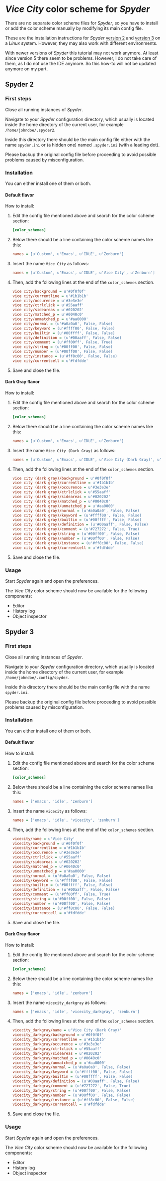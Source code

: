 # *Vice City* color scheme for *Spyder*

There are no separate color scheme files for *Spyder*, so you have to install or add the color scheme manually by modifying its main config file.

These are the installation instructions for *Spyder* [version 2](#spyder-2) and [version 3](#spyder-3) on a *Linux* system. However, they may also work with different environments.

With newer versions of *Spyder* this tutorial may not work anymore. At least since version 5 there seem to be problems. However, I do not take care of them, as I do not use the IDE anymore. So this how-to will not be updated anymore on my part.

## Spyder 2

### First steps

Close all running instances of *Spyder*.

Navigate to your *Spyder* configuration directory, which usually is located inside the home directory of the current user, for example `/home/johndoe/.spyder2`.

Inside this directory there should be the main config file either with the name `spyder.ini` or (a hidden one) named `.spyder.ini` (with a leading dot).

Please backup the original config file before proceeding to avoid possible problems caused by misconfiguration.

### Installation

You can either install one of them or both.

#### Default flavor

How to install:

1.  Edit the config file mentioned above and search for the color scheme section:

    ```ini
    [color_schemes]
    ```

1.  Below there should be a line containing the color scheme names like this:

    ```ini
    names = [u'Custom', u'Emacs', u'IDLE', u'Zenburn']
    ```

1.  Insert the name `Vice City` as follows:

    ```ini
    names = [u'Custom', u'Emacs', u'IDLE', u'Vice City', u'Zenburn']
    ```

1.  Then, add the following lines at the end of the `color_schemes` section.

    ```ini
    vice city/background = u'#0f0f0f'
    vice city/currentline = u'#1b1b1b'
    vice city/occurence = u'#3e3e3e'
    vice city/ctrlclick = u'#55aaff'
    vice city/sideareas = u'#020202'
    vice city/matched_p = u'#0040c0'
    vice city/unmatched_p = u'#aa0000'
    vice city/normal = (u'#a0a0a0', False, False)
    vice city/keyword = (u'#ffff00', False, False)
    vice city/builtin = (u'#00ffff', False, False)
    vice city/definition = (u'#00aaff', False, False)
    vice city/comment = (u'#ff00ff', False, True)
    vice city/string = (u'#00ff00', False, False)
    vice city/number = (u'#00ff00', False, False)
    vice city/instance = (u'#ff8c00', False, False)
    vice city/currentcell = u'#fdfdde'
    ```

1.  Save and close the file.

#### Dark Gray flavor

How to install:

1.  Edit the config file mentioned above and search for the color scheme section:

    ```ini
    [color_schemes]
    ```

1.  Below there should be a line containing the color scheme names like this:

    ```ini
    names = [u'Custom', u'Emacs', u'IDLE', u'Zenburn']
    ```

1.  Insert the name `Vice City (Dark Gray)` as follows:

    ```ini
    names = [u'Custom', u'Emacs', u'IDLE', u'Vice City (Dark Gray)', u'Zenburn']
    ```

1.  Then, add the following lines at the end of the `color_schemes` section.

    ```ini
    vice city (dark gray)/background = u'#0f0f0f'
    vice city (dark gray)/currentline = u'#1b1b1b'
    vice city (dark gray)/occurence = u'#3e3e3e'
    vice city (dark gray)/ctrlclick = u'#55aaff'
    vice city (dark gray)/sideareas = u'#020202'
    vice city (dark gray)/matched_p = u'#0040c0'
    vice city (dark gray)/unmatched_p = u'#aa0000'
    vice city (dark gray)/normal = (u'#a0a0a0', False, False)
    vice city (dark gray)/keyword = (u'#ffff00', False, False)
    vice city (dark gray)/builtin = (u'#00ffff', False, False)
    vice city (dark gray)/definition = (u'#00aaff', False, False)
    vice city (dark gray)/comment = (u'#727272', False, True)
    vice city (dark gray)/string = (u'#00ff00', False, False)
    vice city (dark gray)/number = (u'#00ff00', False, False)
    vice city (dark gray)/instance = (u'#ff8c00', False, False)
    vice city (dark gray)/currentcell = u'#fdfdde'
    ```

1.  Save and close the file.

### Usage

Start *Spyder* again and open the preferences.

The *Vice City* color scheme should now be available for the following components:

*   Editor
*   History log
*   Object inspector

## Spyder 3

### First steps

Close all running instances of *Spyder*.

Navigate to your *Spyder* configuration directory, which usually is located inside the home directory of the current user, for example `/home/johndoe/.config/spyder`.

Inside this directory there should be the main config file with the name `spyder.ini`.

Please backup the original config file before proceeding to avoid possible problems caused by misconfiguration.

### Installation

You can either install one of them or both.

#### Default flavor

How to install:

1.  Edit the config file mentioned above and search for the color scheme section:

    ```ini
    [color_schemes]
    ```

1.  Below there should be a line containing the color scheme names like this:

    ```ini
    names = ['emacs', 'idle', 'zenburn']
    ```

1.  Insert the name `vicecity` as follows:

    ```ini
    names = ['emacs', 'idle', 'vicecity', 'zenburn']
    ```

1.  Then, add the following lines at the end of the `color_schemes` section.

    ```ini
    vicecity/name = u'Vice City'
    vicecity/background = u'#0f0f0f'
    vicecity/currentline = u'#1b1b1b'
    vicecity/occurence = u'#3e3e3e'
    vicecity/ctrlclick = u'#55aaff'
    vicecity/sideareas = u'#020202'
    vicecity/matched_p = u'#0040c0'
    vicecity/unmatched_p = u'#aa0000'
    vicecity/normal = (u'#a0a0a0', False, False)
    vicecity/keyword = (u'#ffff00', False, False)
    vicecity/builtin = (u'#00ffff', False, False)
    vicecity/definition = (u'#00aaff', False, False)
    vicecity/comment = (u'#ff00ff', False, True)
    vicecity/string = (u'#00ff00', False, False)
    vicecity/number = (u'#00ff00', False, False)
    vicecity/instance = (u'#ff8c00', False, False)
    vicecity/currentcell = u'#fdfdde'
    ```

1.  Save and close the file.

#### Dark Gray flavor

How to install:

1.  Edit the config file mentioned above and search for the color scheme section:

    ```ini
    [color_schemes]
    ```

1.  Below there should be a line containing the color scheme names like this:

    ```ini
    names = ['emacs', 'idle', 'zenburn']
    ```

1.  Insert the name `vicecity_darkgray` as follows:

    ```ini
    names = ['emacs', 'idle', 'vicecity_darkgray', 'zenburn']
    ```

1.  Then, add the following lines at the end of the `color_schemes` section.

    ```ini
    vicecity_darkgray/name = u'Vice City (Dark Gray)'
    vicecity_darkgray/background = u'#0f0f0f'
    vicecity_darkgray/currentline = u'#1b1b1b'
    vicecity_darkgray/occurence = u'#3e3e3e'
    vicecity_darkgray/ctrlclick = u'#55aaff'
    vicecity_darkgray/sideareas = u'#020202'
    vicecity_darkgray/matched_p = u'#0040c0'
    vicecity_darkgray/unmatched_p = u'#aa0000'
    vicecity_darkgray/normal = (u'#a0a0a0', False, False)
    vicecity_darkgray/keyword = (u'#ffff00', False, False)
    vicecity_darkgray/builtin = (u'#00ffff', False, False)
    vicecity_darkgray/definition = (u'#00aaff', False, False)
    vicecity_darkgray/comment = (u'#727272', False, True)
    vicecity_darkgray/string = (u'#00ff00', False, False)
    vicecity_darkgray/number = (u'#00ff00', False, False)
    vicecity_darkgray/instance = (u'#ff8c00', False, False)
    vicecity_darkgray/currentcell = u'#fdfdde'
    ```

1.  Save and close the file.

### Usage

Start *Spyder* again and open the preferences.

The *Vice City* color scheme should now be available for the following components:

*   Editor
*   History log
*   Object inspector
